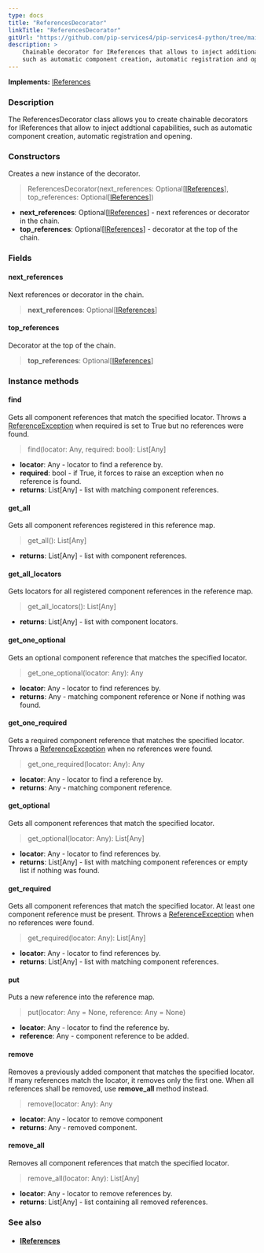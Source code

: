 ```yaml
---
type: docs
title: "ReferencesDecorator"
linkTitle: "ReferencesDecorator"
gitUrl: "https://github.com/pip-services4/pip-services4-python/tree/main/pip-services4-container-python"
description: >
    Chainable decorator for IReferences that allows to inject additional capabilities
    such as automatic component creation, automatic registration and opening.
---
```


**Implements:** [IReferences](../../../components/refer/ireferences)

### Description

The ReferencesDecorator class allows you to create chainable decorators for IReferences that allow to inject addtional capabilities, such as automatic component creation, automatic registration and opening.

### Constructors
Creates a new instance of the decorator.

> ReferencesDecorator(next_references: Optional[[IReferences](../../../components/refer/ireferences)], top_references: Optional[[IReferences](../../../components/refer/ireferences)])

- **next_references**: Optional[[IReferences](../../../components/refer/ireferences)] - next references or decorator in the chain.
- **top_references**: Optional[[IReferences](../../../components/refer/ireferences)] - decorator at the top of the chain.

### Fields

<span class="hide-title-link">

#### next_references
Next references or decorator in the chain.
> **next_references**: Optional[[IReferences](../../../components/refer/ireferences)]

#### top_references
Decorator at the top of the chain.
> **top_references**: Optional[[IReferences](../../../components/refer/ireferences)]

</span>


### Instance methods

#### find
Gets all component references that match the specified locator.
Throws a [ReferenceException](../../../components/refer/reference_exception) when required is set to True but no references were found.

> find(locator: Any, required: bool): List[Any]
- **locator**: Any - locator to find a reference by.
- **required**: bool - if True, it forces to raise an exception when no reference is found.
- **returns**: List[Any] -  list with matching component references.

#### get_all
Gets all component references registered in this reference map.

> get_all(): List[Any]
- **returns**: List[Any] - list with component references.

#### get_all_locators
Gets locators for all registered component references in the reference map.

> get_all_locators(): List[Any]
- **returns**: List[Any] - list with component locators.

#### get_one_optional
Gets an optional component reference that matches the specified locator.

> get_one_optional(locator: Any): Any
- **locator**: Any - locator to find references by.
- **returns**: Any - matching component reference or None if nothing was found.


#### get_one_required
Gets a required component reference that matches the specified locator.
Throws a [ReferenceException](../../../components/refer/reference_exception) when no references were found.

> get_one_required(locator: Any): Any
- **locator**: Any - locator to find a reference by.
- **returns**: Any - matching component reference.


#### get_optional
Gets all component references that match the specified locator.

> get_optional(locator: Any): List[Any]
- **locator**: Any - locator to find references by.
- **returns**: List[Any] - list with matching component references or empty list if nothing was found.


#### get_required
Gets all component references that match the specified locator.
At least one component reference must be present.
Throws a [ReferenceException](../../../components/refer/reference_exception) when no references were found.

> get_required(locator: Any): List[Any]
- **locator**: Any - locator to find references by.
- **returns**: List[Any] - list with matching component references.


#### put
Puts a new reference into the reference map.

> put(locator: Any = None, reference: Any = None)
- **locator**: Any - locator to find the reference by.
- **reference**: Any - component reference to be added.


#### remove
Removes a previously added component that matches the specified locator.
If many references match the locator, it removes only the first one.
When all references shall be removed, use **remove_all** method instead.

> remove(locator: Any): Any
- **locator**: Any - locator to remove component
- **returns**: Any - removed component.


#### remove_all
Removes all component references that match the specified locator.

> remove_all(locator: Any): List[Any]
- **locator**: Any - locator to remove references by.
- **returns**: List[Any] - list containing all removed references.

### See also
- #### [IReferences](../../../components/refer/ireferences)
